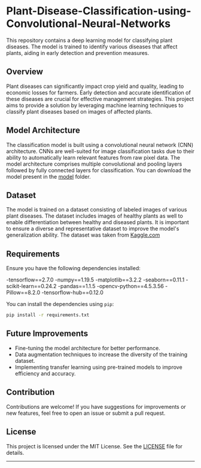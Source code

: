 # Plant-Disease-Classification-using-Convolutional-Neural-Networks

This repository contains a deep learning model for classifying plant diseases. The model is trained to identify various diseases that affect plants, aiding in early detection and prevention measures.

## Overview

Plant diseases can significantly impact crop yield and quality, leading to economic losses for farmers. Early detection and accurate identification of these diseases are crucial for effective management strategies. This project aims to provide a solution by leveraging machine learning techniques to classify plant diseases based on images of affected plants.

## Model Architecture

The classification model is built using a convolutional neural network (CNN) architecture. CNNs are well-suited for image classification tasks due to their ability to automatically learn relevant features from raw pixel data. The model architecture comprises multiple convolutional and pooling layers followed by fully connected layers for classification.
You can download the model present in the [model](https://github.com/daivik05/Plant-Disease-Classification-using-Convolutional-Neural-Networks/blob/master/model/plant_disease_model.h5) folder.

## Dataset

The model is trained on a dataset consisting of labeled images of various plant diseases. The dataset includes images of healthy plants as well to enable differentiation between healthy and diseased plants. It is important to ensure a diverse and representative dataset to improve the model's generalization ability.
The dataset was taken from [Kaggle.com](https://www.kaggle.com/datasets/vipoooool/new-plant-diseases-dataset)


## Requirements

Ensure you have the following dependencies installed:

-tensorflow==2.7.0
-numpy==1.19.5
-matplotlib==3.2.2
-seaborn==0.11.1
-scikit-learn==0.24.2
-pandas==1.1.5
-opencv-python==4.5.3.56
-Pillow==8.2.0
-tensorflow-hub==0.12.0

You can install the dependencies using `pip`:

```bash
pip install -r requirements.txt
```

## Future Improvements

- Fine-tuning the model architecture for better performance.
- Data augmentation techniques to increase the diversity of the training dataset.
- Implementing transfer learning using pre-trained models to improve efficiency and accuracy.

## Contribution

Contributions are welcome! If you have suggestions for improvements or new features, feel free to open an issue or submit a pull request.

## License

This project is licensed under the MIT License. See the [LICENSE](LICENSE) file for details.

---



